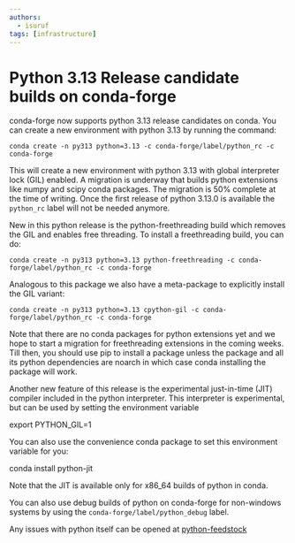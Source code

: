 ```yaml
---
authors:
  - isuruf
tags: [infrastructure]
---
```


# Python 3.13 Release candidate builds on conda-forge

conda-forge now supports python 3.13 release candidates on conda.
You can create a new environment with python 3.13 by running the
command:

    conda create -n py313 python=3.13 -c conda-forge/label/python_rc -c conda-forge

This will create a new environment with python 3.13 with global
interpreter lock (GIL) enabled. A migration is underway that builds
python extensions like numpy and scipy conda packages. The migration
is 50% complete at the time of writing. Once the first release of
python 3.13.0 is available the `python_rc` label will not be needed
anymore.

New in this python release is the python-freethreading build which
removes the GIL and enables free threading. To install a freethreading
build, you can do:
    
    conda create -n py313 python=3.13 python-freethreading -c conda-forge/label/python_rc -c conda-forge

Analogous to this package we also have a meta-package to explicitly
install the GIL variant:

    conda create -n py313 python=3.13 cpython-gil -c conda-forge/label/python_rc -c conda-forge

Note that there are no conda packages for python extensions yet and
we hope to start a migration for freethreading extensions in the
coming weeks. Till then, you should use pip to install a package
unless the package and all its python dependencies are noarch in which
case conda installing the package will work.

Another new feature of this release is the experimental just-in-time
(JIT) compiler included in the python interpreter. This interpreter is
experimental, but can be used by setting the environment variable

   export PYTHON_GIL=1

You can also use the convenience conda package to set this environment
variable for you:

   conda install python-jit

Note that the JIT is available only for x86_64 builds of python in
conda.

You can also use debug builds of python on conda-forge for non-windows
systems by using the `conda-forge/label/python_debug` label.

Any issues with python itself can be opened at [python-feedstock](https://github.com/conda-forge/python-feedstock)
